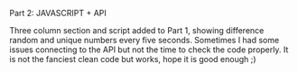 Part 2: JAVASCRIPT + API

Three column section and script added to Part 1, showing difference random and unique numbers every five seconds. Sometimes I had some issues connecting to the API but not the time to check the code properly. It is not the fanciest clean code but works, hope it is good enough ;)